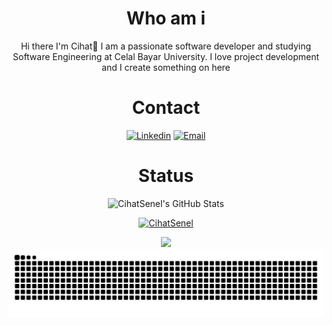 <div align="center">
<h1>Who am i</h1>
Hi there I'm Cihat👋
I am a passionate software developer and studying Software Engineering at Celal Bayar University. I love project development and I create something on here
<br>
<h1>Contact</h1>


<a href="https://www.linkedin.com/in/cihat-%C5%9Fenel-a9231b6b/"><img title="Linkedin" src="https://img.shields.io/badge/-Linkedin-c14438?style=flat-square&logo=Linkedin&logoColor=white&link=https://www.linkedin.com/in/cihat-%C5%9Fenel-a9231b6b/"></a>
<a href="mailto:cihat-cy@hotmail.com">
<img title="Email" 
src="https://img.shields.io/badge/-cihatcy@hotmail.com-c14438?style=flat-square&logo=Gmail&logoColor=white&link=mailto:cihat-cy@hotmail.com">
</a>
<h1>Status</h1>
 <p align="center">
  <img src="https://github-readme-stats.vercel.app/api?username=cihatsnl34&&show_icons=true&theme=dark&line_height=27&v=5" alt="CihatSenel's GitHub Stats" /><br>
 </p>
 <p align="center">
 <a href="https://github.com/cihatsnl34"><img title="CihatSenel" src="https://github-readme-stats.vercel.app/api/top-langs/?username=cihatsnl34&layout=compact&theme=dark"></a><br>
</p>
  <div  align="center"> <img src="https://activity-graph.herokuapp.com/graph?username=cihatsnl34&theme=xcode" /></div>
<div  align="center"> <img src="https://github.com/cihatsnl34/cihatsnl34/blob/output/github-contribution-grid-snake.svg" /></div>
<!--
**cihatsnl34/cihatsnl34** is a ✨ _special_ ✨ repository because its `README.md` (this file) appears on your GitHub profile.

Here are some ideas to get you started:

- 🔭 I’m currently working on ...
- 🌱 I’m currently learning ...
- 👯 I’m looking to collaborate on ...
- 🤔 I’m looking for help with ...
- 💬 Ask me about ...
- 📫 How to reach me: ...
- 😄 Pronouns: ...
- ⚡ Fun fact: ...
-->
